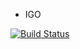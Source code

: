 * IGO

[![Build Status](https://travis-ci.org/sukesan1984/igo.png?branch=master)](https://travis-ci.org/sukesan1984/igo)
